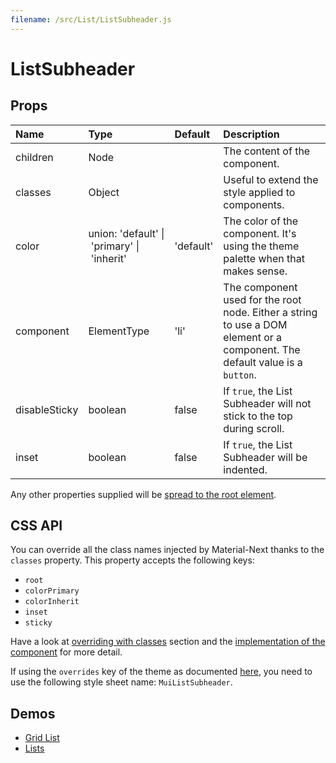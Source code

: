 ```yaml
---
filename: /src/List/ListSubheader.js
---
```


<!--- This documentation is automatically generated, do not try to edit it. -->

# ListSubheader



## Props

| Name | Type | Default | Description |
|:-----|:-----|:--------|:------------|
| children | Node |  | The content of the component. |
| classes | Object |  | Useful to extend the style applied to components. |
| color | union:&nbsp;'default'&nbsp;&#124;<br>&nbsp;'primary'&nbsp;&#124;<br>&nbsp;'inherit'<br> | 'default' | The color of the component. It's using the theme palette when that makes sense. |
| component | ElementType | 'li' | The component used for the root node. Either a string to use a DOM element or a component. The default value is a `button`. |
| disableSticky | boolean | false | If `true`, the List Subheader will not stick to the top during scroll. |
| inset | boolean | false | If `true`, the List Subheader will be indented. |

Any other properties supplied will be [spread to the root element](/guides/api#spread).

## CSS API

You can override all the class names injected by Material-Next thanks to the `classes` property.
This property accepts the following keys:
- `root`
- `colorPrimary`
- `colorInherit`
- `inset`
- `sticky`

Have a look at [overriding with classes](/customization/overrides#overriding-with-classes) section
and the [implementation of the component](https://github.com/material-next/material-next/tree/v1-beta/src/List/ListSubheader.js)
for more detail.

If using the `overrides` key of the theme as documented
[here](/customization/themes#customizing-all-instances-of-a-component-type),
you need to use the following style sheet name: `MuiListSubheader`.

## Demos

- [Grid List](/demos/grid-list)
- [Lists](/demos/lists)

